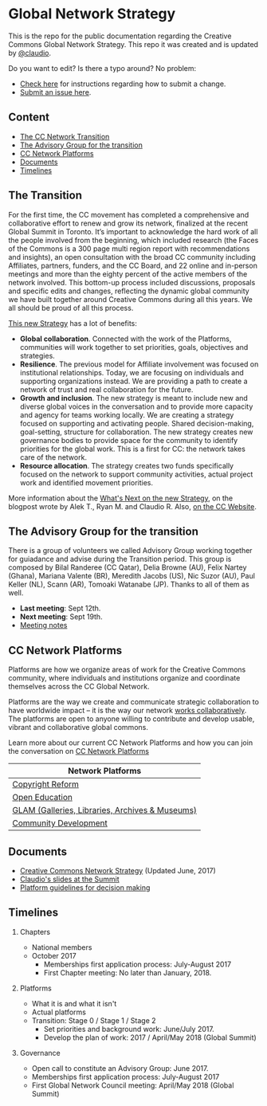 # Global Network Strategy

This is the repo for the public documentation regarding the Creative Commons Global Network Strategy. This repo it was created and is updated by [@claudio](https://github.com/claudioruiz).

Do you want to edit? Is there a typo around? No problem:

* [Check here](https://help.github.com/articles/editing-files-in-another-user-s-repository/) for instructions regarding how to submit a change. 
* [Submit an issue here](https://github.com/creativecommons/global-network-strategy/issues/new). 

## Content

* [The CC Network Transition](#the-transition)
* [The Advisory Group for the transition](#the-advisory-group-for-the-transition)
* [CC Network Platforms](#cc-network-platforms)
* [Documents](#documents)
* [Timelines](#timelines)

## The Transition

For the first time, the CC movement has completed a comprehensive and collaborative effort to renew and grow its network, finalized at the recent Global Summit in Toronto. It’s important to acknowledge the hard work of all the people involved from the beginning, which included research (the Faces of the Commons is a 300 page multi region report with recommendations and insights), an open consultation with the broad CC community including Affiliates, partners, funders, and the CC Board, and 22 online and in-person meetings and more than the eighty percent of the active members of the network involved. This bottom-up process included discussions, proposals and specific edits and changes, reflecting the dynamic global community we have built together around Creative Commons during all this years. We all should be proud of all this process.

[This new Strategy](GlobalNetworkStrategy-Final.md) has a lot of benefits:

* **Global collaboration**. Connected with the work of the Platforms, communities will work together to set priorities, goals, objectives and strategies.
* **Resilience**. The previous model for Affiliate involvement was focused on institutional relationships. Today, we are focusing on individuals and supporting organizations instead. We are providing a path to create a network of trust and real collaboration for the future.
* **Growth and inclusion**. The new strategy is meant to include new and diverse global voices in the conversation and to provide more capacity and agency for teams working locally. We are creating a strategy focused on supporting and activating people.
Shared decision-making, goal-setting, structure for collaboration. The new strategy creates new governance bodies to provide space for the community to identify priorities for the global work. This is a first for CC: the network takes care of the network.
* **Resource allocation**. The strategy creates two funds specifically focused on the network to support community activities, actual project work and identified movement priorities.

More information about the [What's Next on the new Strategy](https://creativecommons.org/2017/06/16/network-strategy-whats-next/), on the blogpost wrote by Alek T., Ryan M. and Claudio R. Also, [on the CC Website](https://creativecommons.org/about/global-affiliate-network/network-strategy/).

## The Advisory Group for the transition

There is a group of volunteers we called Advisory Group working together for guiadance and advise during the Transition period. This group is composed by Bilal Randeree (CC Qatar), Delia Browne (AU), Felix Nartey (Ghana), Mariana Valente (BR), Meredith Jacobs (US), Nic Suzor (AU), Paul Keller (NL), Scann (AR), Tomoaki Watanabe (JP). Thanks to all of them as well.

* **Last meeting**: Sept 12th.
* **Next meeting**: Sept 19th.
* [Meeting notes](/docs/advisory_group_meeting_notes.md)

## CC Network Platforms

Platforms are how we organize areas of work for the Creative Commons community, where individuals and institutions organize and coordinate themselves across the CC Global Network.

Platforms are the way we create and communicate strategic collaboration to have worldwide impact – it is the way our network [works collaboratively](/docs/Platforms-Guidelines-for-decision-making.md). The platforms are open to anyone willing to contribute and develop usable, vibrant and collaborative global commons.

Learn more about our current CC Network Platforms and how you can join the conversation on [CC Network Platforms](https://github.com/creativecommons/network-platforms/)

| Network Platforms        | 
| ------------- |
| [Copyright Reform](https://github.com/creativecommons/network-platforms/blob/master/copyright-reform.md)      |
| [Open Education](https://github.com/creativecommons/network-platforms/blob/master/Open-Education.md)      |
| [GLAM (Galleries, Libraries, Archives & Museums)](https://github.com/creativecommons/network-platforms/blob/master/GLAM.md) |
| [Community Development](https://github.com/creativecommons/network-platforms/blob/master/community-dev.md) |

## Documents

* [Creative Commons Network Strategy](GlobalNetworkStrategy-Final.md) (Updated June, 2017)
* [Claudio's slides at the Summit](/docs/27.04.2017-CCSummit-Transition-Strategy-Slides-Claudio.pdf)
* [Platform guidelines for decision making](/docs/Platforms-Guidelines-for-decision-making.md)

## Timelines

1. Chapters
    * National members
    * October 2017
		* Memberships first application process: July-August 2017
		* First Chapter meeting: No later than January, 2018.

2. Platforms 
    * What it is and what it isn't
    * Actual platforms
    * Transition: Stage 0 / Stage 1 / Stage 2
		* Set priorities and background work: June/July 2017.
		* Develop the plan of work: 2017 / April/May 2018 (Global Summit)

3. Governance
	* Open call to constitute an Advisory Group: June 2017.
	* Memberships first application process: July-August 2017
	* First Global Network Council meeting: April/May 2018 (Global Summit)
